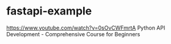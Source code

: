 # fastapi-example
https://www.youtube.com/watch?v=0sOvCWFmrtA
Python API Development - Comprehensive Course for Beginners
